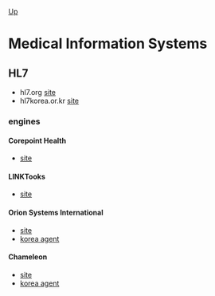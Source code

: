 [Up](../index.md)

# Medical Information Systems

## HL7

- hl7.org [site](http://www.hl7.org/)
- hl7korea.or.kr [site](http://www.hl7korea.or.kr/)

### engines

#### Corepoint Health

- [site](https://corepointhealth.com/)

#### LINKTooks

- [site](http://www.linkmed.com/)

#### Orion Systems International

- [site](http://www.orionhealth.com)
- [korea agent](http://www.marotech.co.kr)

#### Chameleon

- [site](http://www.interfaceware.com)
- [korea agent](http://www.qibo.co.kr)

